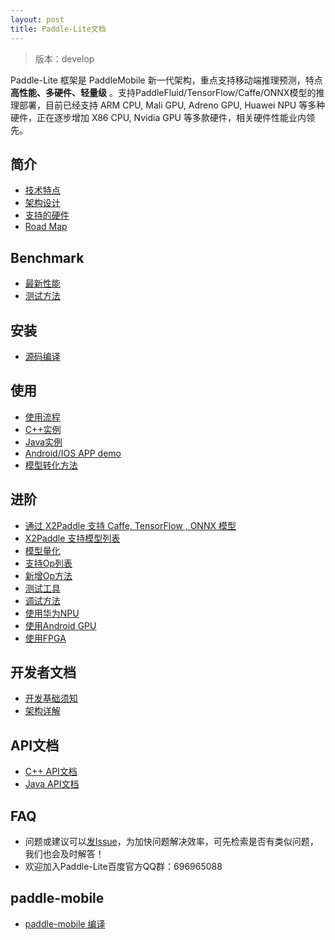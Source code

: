 ```yaml
---
layout: post
title: Paddle-Lite文档
---
```


> 版本：develop

Paddle-Lite 框架是 PaddleMobile 新一代架构，重点支持移动端推理预测，特点**高性能、多硬件、轻量级** 。支持PaddleFluid/TensorFlow/Caffe/ONNX模型的推理部署，目前已经支持 ARM CPU, Mali GPU, Adreno GPU, Huawei NPU 等多种硬件，正在逐步增加 X86 CPU, Nvidia GPU 等多款硬件，相关硬件性能业内领先。

## 简介

- [技术特点]({{site.baseurl}}/develop/tech_highlights)
- [架构设计]({{site.baseurl}}/develop/architecture)
- [支持的硬件]({{site.baseurl}}/develop/support_hardware)
- [Road Map]({{site.baseurl}}/develop/roadmap)

## Benchmark

- [最新性能]({{site.baseurl}}/develop/benchmark)
- [测试方法]({{site.baseurl}}/develop/benchmark_tools)

## 安装

- [源码编译]({{site.baseurl}}/develop/source_compile)

## 使用

- [使用流程]({{site.baseurl}}/develop/tutorial)
- [C++实例]({{site.baseurl}}/develop/cpp_demo)
- [Java实例]({{site.baseurl}}/develop/java_demo)
- [Android/IOS APP demo](https://github.com/PaddlePaddle/Paddle-Lite-Demo)
- [模型转化方法]({{site.baseurl}}/develop/model_optimize_tool)

## 进阶

- [通过 X2Paddle 支持 Caffe, TensorFlow , ONNX 模型]({{site.baseurl}}/develop/x2paddle)
- [X2Paddle 支持模型列表]({{site.baseurl}}/develop/x2paddle_models_doc)
- [模型量化]({{site.baseurl}}/develop/model_quantization)
- [支持Op列表]({{site.baseurl}}/develop/support_operation_list)
- [新增Op方法]({{site.baseurl}}/develop/add_new_operation)
- [测试工具]({{site.baseurl}}/develop/debug_tools)
- [调试方法]({{site.baseurl}}/develop/debug_tools)
- [使用华为NPU]({{site.baseurl}}/develop/npu)
- [使用Android GPU]({{site.baseurl}}/develop/opencl)
- [使用FPGA]({{site.baseurl}}/develop/fpga)

## 开发者文档

- [开发基础须知]({{site.baseurl}}/develop/for-developer)
- [架构详解]({{site.baseurl}}/develop/architecture-intro)

## API文档

- [C++ API文档]({{site.baseurl}}/develop/cxx_api_doc)
- [Java API文档]({{site.baseurl}}/develop/java_api_doc)

## FAQ

- 问题或建议可以[发Issue](https://github.com/PaddlePaddle/Paddle-Lite/issues)，为加快问题解决效率，可先检索是否有类似问题，我们也会及时解答！
- 欢迎加入Paddle-Lite百度官方QQ群：696965088

## paddle-mobile

- [paddle-mobile 编译]({{site.baseurl}}/develop/mobile)

